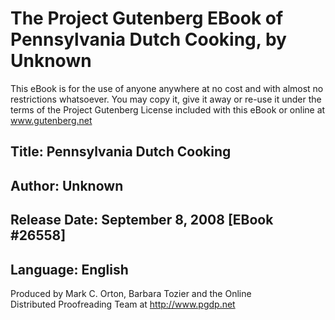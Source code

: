 # The Project Gutenberg EBook of Pennsylvania Dutch Cooking, by Unknown

This eBook is for the use of anyone anywhere at no cost and with
almost no restrictions whatsoever.  You may copy it, give it away or
re-use it under the terms of the Project Gutenberg License included
with this eBook or online at www.gutenberg.net

## Title: Pennsylvania Dutch Cooking

## Author: Unknown

## Release Date: September 8, 2008 [EBook #26558]

## Language: English

Produced by Mark C. Orton, Barbara Tozier and the Online  
Distributed Proofreading Team at http://www.pgdp.net